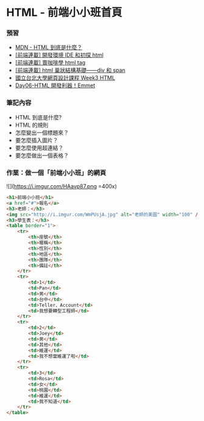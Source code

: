 # HTML - 前端小小班首頁

### 預習

-   [MDN - HTML 到底是什麼？](https://developer.mozilla.org/zh-TW/docs/Learn/Getting_started_with_the_web/HTML_basics)
-   [[前端連載] 開發環境 IDE 和初探 html](https://noootown.wordpress.com/2016/05/08/ide-html1/)
-   [[前端連載] 賣咖啡學 html tag](https://noootown.wordpress.com/2016/05/20/coffee-html-tag/)
-   [[前端連載] html 巢狀結構基礎——div 和 span](https://noootown.wordpress.com/2016/06/11/div-span/)
-   [國立台北大學網頁設計課程 Week3 HTML](https://docs.google.com/presentation/d/1Yfg3Qfcxakli5FW5QKIyr3NuaUbRy1SqAFrMZoB42lk/edit#slide=id.p)
-   [Day06-HTML 開發利器！Emmet](https://ithelp.ithome.com.tw/articles/10203708)

### 筆記內容

-   HTML 到底是什麼?
-   HTML 的規則
-   怎麼變出一個標題來？
-   要怎麼插入圖片？
-   要怎麼使用超連結？
-   要怎麼做出一個表格？

### 作業：做一個「前端小小班」的網頁

![](https://i.imgur.com/HAavp87.png =400x)

```html
<h1>前端小小班</h1>
<a href="#">報名</a>
<h3>老師：</h3>
<img src="http://i.imgur.com/WmPUsjA.jpg" alt="老師的美圖" width="100" />
<h3>學生表：</h3>
<table border="1">
	<tr>
		<th>座號</th>
		<th>暱稱</th>
		<th>性別</th>
		<th>地區</th>
		<th>團隊</th>
		<th>備註</th>
	</tr>
	<tr>
		<td>1</td>
		<td>Pan</td>
		<td>男</td>
		<td>台中</td>
		<td>Teller、Account</td>
		<td>我想要轉型工程師</td>
	</tr>
	<tr>
		<td>2</td>
		<td>Joey</td>
		<td>男</td>
		<td>其他</td>
		<td>維運</td>
		<td>我不想當維運了啦</td>
	</tr>
	<tr>
		<td>3</td>
		<td>Rosa</td>
		<td>女</td>
		<td>桃園</td>
		<td>維運</td>
		<td>我不知道</td>
	</tr>
</table>
```
